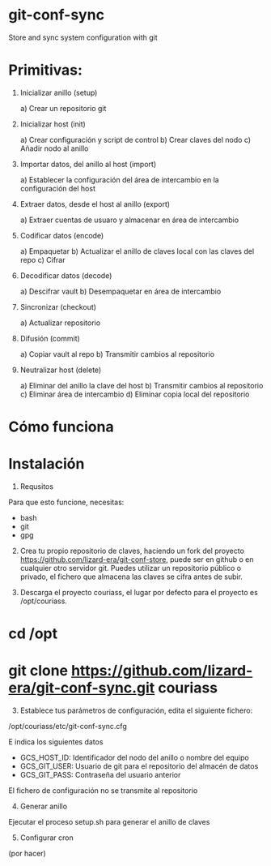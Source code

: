 # git-conf-sync
Store and sync system configuration with git

# Primitivas:

1. Inicializar anillo (setup)

	a) Crear un repositorio git

2. Inicializar host (init)

	a) Crear configuración y script de control
	b) Crear claves del nodo
	c) Añadir nodo al anillo

3. Importar datos, del anillo al host (import)

	a) Establecer la configuración del área de intercambio en la configuración del host

4. Extraer datos, desde el host al anillo (export)

	a) Extraer cuentas de usuaro y almacenar en área de intercambio

5. Codificar datos (encode)

	a) Empaquetar
	b) Actualizar el anillo de claves local con las claves del repo
	c) Cifrar

6. Decodificar datos (decode)

	a) Descifrar vault
	b) Desempaquetar en área de intercambio

7. Sincronizar (checkout)

	a) Actualizar repositorio 

8. Difusión (commit)

	a) Copiar vault al repo
	b) Transmitir cambios al repositorio

9. Neutralizar host (delete)

	a) Eliminar del anillo la clave del host
	b) Transmitir cambios al repositorio
	c) Eliminar área de intercambio
	d) Eliminar copia local del repositorio

# Cómo funciona


# Instalación

1. Requsitos

Para que esto funcione, necesitas:

  * bash
  * git
  * gpg

2. Crea tu propio repositorio de claves, haciendo un fork del proyecto
https://github.com/lizard-era/git-conf-store, puede ser en github o en
cualquier otro servidor git. Puedes utilizar un repositorio público o
privado, el fichero que almacena las claves se cifra antes de subir.

3. Descarga el proyecto couriass, el lugar por defecto para el proyecto
es /opt/couriass.

  # cd /opt
  # git clone https://github.com/lizard-era/git-conf-sync.git couriass

3. Establece tus parámetros de configuración, edita el siguiente fichero:

  /opt/couriass/etc/git-conf-sync.cfg

E indica los siguientes datos

  * GCS_HOST_ID: Identificador del nodo del anillo o nombre del equipo
  * GCS_GIT_USER: Usuario de git para el repositorio del almacén de datos
  * GCS_GIT_PASS: Contraseña del usuario anterior

El fichero de configuración no se transmite al repositorio

4. Generar anillo

Ejecutar el proceso setup.sh para generar el anillo de claves

5. Configurar cron

(por hacer)

